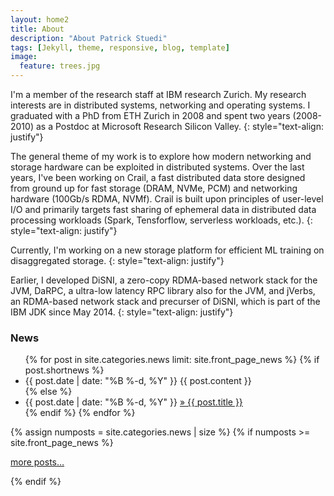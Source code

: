 ```yaml
---
layout: home2
title: About
description: "About Patrick Stuedi"
tags: [Jekyll, theme, responsive, blog, template]
image:
  feature: trees.jpg
---
```

I'm a member of the research staff at IBM research Zurich. My research interests are in distributed systems, networking and operating systems. I graduated with a PhD from ETH Zurich in 2008 and spent two years (2008-2010) as a Postdoc at Microsoft Research Silicon Valley. 
{: style="text-align: justify"} 

The general theme of my work is to explore how modern networking and storage hardware can be exploited in distributed systems. Over the last years, I've been working on Crail, a fast distributed data store designed from ground up for fast storage (DRAM, NVMe, PCM) and networking hardware (100Gb/s RDMA, NVMf). Crail is built upon principles of user-level I/O and primarily targets fast sharing of ephemeral data in distributed data processing workloads (Spark, Tensforflow, serverless workloads, etc.).
{: style="text-align: justify"} 

Currently, I'm working on a new storage platform for efficient ML training on disaggregated storage.
{: style="text-align: justify"} 

Earlier, I developed DiSNI, a zero-copy RDMA-based network stack for the JVM, DaRPC, a ultra-low latency RPC library also for the JVM, and jVerbs, an RDMA-based network stack and precurser of DiSNI, which is part of the IBM JDK since May 2014.
{: style="text-align: justify"} 


### News
<ul class="news list-unstyled">
{% for post in site.categories.news limit: site.front_page_news %}
    {% if post.shortnews %}
        <li class="shortnews">
            <span class="date">{{ post.date | date: "%B %-d, %Y" }}</span>
            {{ post.content }}
        </li>
    {% else %}
        <li class="bloglink">
            <span class="date">{{ post.date | date: "%B %-d, %Y" }}</span>
            <a href="{{ post.url }}">&raquo; {{ post.title }}</a>
        </li>
    {% endif %}
{% endfor %}
</ul>
{% assign numposts = site.categories.news | size %}
{% if numposts >= site.front_page_news %}
<p><a href="{{ site.base }}/news/">more posts&hellip;</a></p>
{% endif %}

